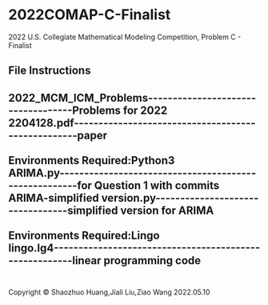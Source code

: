 # 2022COMAP-C-Finalist
2022 U.S. Collegiate Mathematical Modeling Competition, Problem C - Finalist

## File Instructions

2022_MCM_ICM_Problems-----------------------------------Problems for 2022<br>
2204128.pdf---------------------------------------------------paper<br>
<br>
Environments Required:Python3<br>
ARIMA.py------------------------------------------------------for Question 1 with commits<br>
ARIMA-simplified version.py---------------------------------simplified version for ARIMA<br>
<br>
Environments Required:Lingo<br>
lingo.lg4-------------------------------------------------------linear programming code<br>
<br>
---------------
Copyright © Shaozhuo Huang,Jiali Liu,Ziao Wang
2022.05.10

